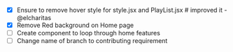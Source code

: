 - [x] Ensure to remove hover style for style.jsx and PlayList.jsx # improved it - @elcharitas
- [x] Remove Red background on Home page
- [ ] Create component to loop through home features
- [ ] Change name of branch to contributing requirement
